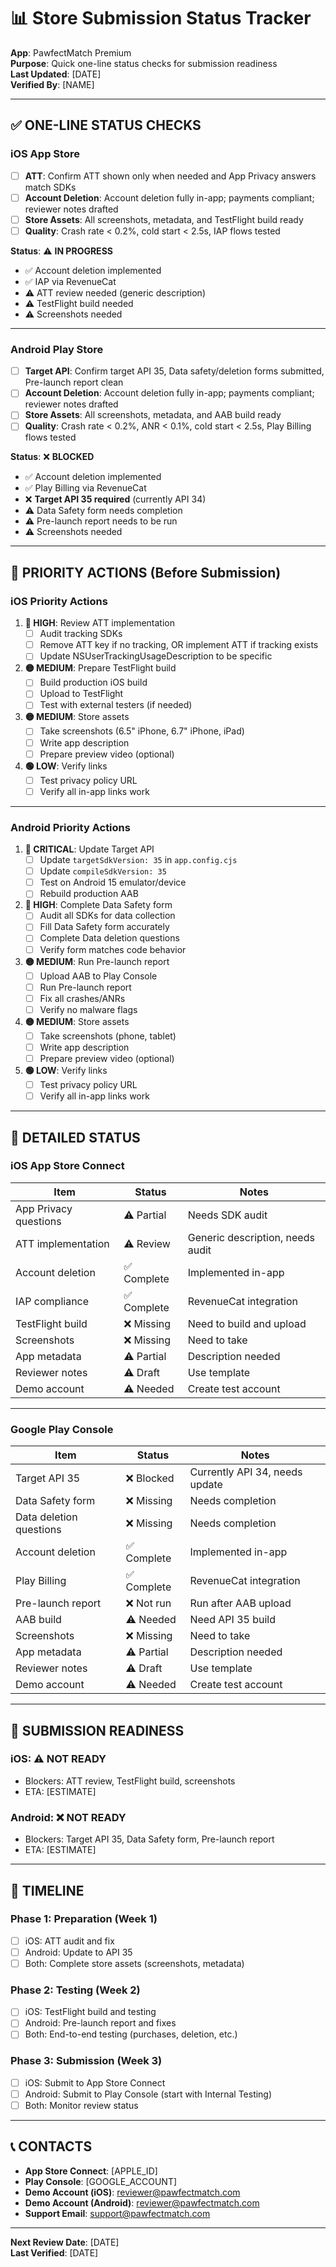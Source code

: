 # 📊 Store Submission Status Tracker
**App**: PawfectMatch Premium  
**Purpose**: Quick one-line status checks for submission readiness  
**Last Updated**: [DATE]  
**Verified By**: [NAME]

---

## ✅ ONE-LINE STATUS CHECKS

### iOS App Store

- [ ] **ATT**: Confirm ATT shown only when needed and App Privacy answers match SDKs
- [ ] **Account Deletion**: Account deletion fully in-app; payments compliant; reviewer notes drafted
- [ ] **Store Assets**: All screenshots, metadata, and TestFlight build ready
- [ ] **Quality**: Crash rate < 0.2%, cold start < 2.5s, IAP flows tested

**Status**: ⚠️ **IN PROGRESS**
- ✅ Account deletion implemented
- ✅ IAP via RevenueCat
- ⚠️ ATT review needed (generic description)
- ⚠️ TestFlight build needed
- ⚠️ Screenshots needed

---

### Android Play Store

- [ ] **Target API**: Confirm target API 35, Data safety/deletion forms submitted, Pre-launch report clean
- [ ] **Account Deletion**: Account deletion fully in-app; payments compliant; reviewer notes drafted
- [ ] **Store Assets**: All screenshots, metadata, and AAB build ready
- [ ] **Quality**: Crash rate < 0.2%, ANR < 0.1%, cold start < 2.5s, Play Billing flows tested

**Status**: ❌ **BLOCKED**
- ✅ Account deletion implemented
- ✅ Play Billing via RevenueCat
- ❌ **Target API 35 required** (currently API 34)
- ⚠️ Data Safety form needs completion
- ⚠️ Pre-launch report needs to be run
- ⚠️ Screenshots needed

---

## 🎯 PRIORITY ACTIONS (Before Submission)

### iOS Priority Actions

1. **🔴 HIGH**: Review ATT implementation
   - [ ] Audit tracking SDKs
   - [ ] Remove ATT key if no tracking, OR implement ATT if tracking exists
   - [ ] Update NSUserTrackingUsageDescription to be specific

2. **🟡 MEDIUM**: Prepare TestFlight build
   - [ ] Build production iOS build
   - [ ] Upload to TestFlight
   - [ ] Test with external testers (if needed)

3. **🟡 MEDIUM**: Store assets
   - [ ] Take screenshots (6.5" iPhone, 6.7" iPhone, iPad)
   - [ ] Write app description
   - [ ] Prepare preview video (optional)

4. **🟢 LOW**: Verify links
   - [ ] Test privacy policy URL
   - [ ] Verify all in-app links work

---

### Android Priority Actions

1. **🔴 CRITICAL**: Update Target API
   - [ ] Update `targetSdkVersion: 35` in `app.config.cjs`
   - [ ] Update `compileSdkVersion: 35`
   - [ ] Test on Android 15 emulator/device
   - [ ] Rebuild production AAB

2. **🔴 HIGH**: Complete Data Safety form
   - [ ] Audit all SDKs for data collection
   - [ ] Fill Data Safety form accurately
   - [ ] Complete Data deletion questions
   - [ ] Verify form matches code behavior

3. **🟡 MEDIUM**: Run Pre-launch report
   - [ ] Upload AAB to Play Console
   - [ ] Run Pre-launch report
   - [ ] Fix all crashes/ANRs
   - [ ] Verify no malware flags

4. **🟡 MEDIUM**: Store assets
   - [ ] Take screenshots (phone, tablet)
   - [ ] Write app description
   - [ ] Prepare preview video (optional)

5. **🟢 LOW**: Verify links
   - [ ] Test privacy policy URL
   - [ ] Verify all in-app links work

---

## 📝 DETAILED STATUS

### iOS App Store Connect

| Item | Status | Notes |
|------|--------|-------|
| App Privacy questions | ⚠️ Partial | Needs SDK audit |
| ATT implementation | ⚠️ Review | Generic description, needs audit |
| Account deletion | ✅ Complete | Implemented in-app |
| IAP compliance | ✅ Complete | RevenueCat integration |
| TestFlight build | ❌ Missing | Need to build and upload |
| Screenshots | ❌ Missing | Need to take |
| App metadata | ⚠️ Partial | Description needed |
| Reviewer notes | ⚠️ Draft | Use template |
| Demo account | ⚠️ Needed | Create test account |

---

### Google Play Console

| Item | Status | Notes |
|------|--------|-------|
| Target API 35 | ❌ Blocked | Currently API 34, needs update |
| Data Safety form | ❌ Missing | Needs completion |
| Data deletion questions | ❌ Missing | Needs completion |
| Account deletion | ✅ Complete | Implemented in-app |
| Play Billing | ✅ Complete | RevenueCat integration |
| Pre-launch report | ❌ Not run | Run after AAB upload |
| AAB build | ⚠️ Needed | Need API 35 build |
| Screenshots | ❌ Missing | Need to take |
| App metadata | ⚠️ Partial | Description needed |
| Reviewer notes | ⚠️ Draft | Use template |
| Demo account | ⚠️ Needed | Create test account |

---

## 🚦 SUBMISSION READINESS

### iOS: ⚠️ **NOT READY**
- Blockers: ATT review, TestFlight build, screenshots
- ETA: [ESTIMATE]

### Android: ❌ **NOT READY**
- Blockers: Target API 35, Data Safety form, Pre-launch report
- ETA: [ESTIMATE]

---

## 📅 TIMELINE

### Phase 1: Preparation (Week 1)
- [ ] iOS: ATT audit and fix
- [ ] Android: Update to API 35
- [ ] Both: Complete store assets (screenshots, metadata)

### Phase 2: Testing (Week 2)
- [ ] iOS: TestFlight build and testing
- [ ] Android: Pre-launch report and fixes
- [ ] Both: End-to-end testing (purchases, deletion, etc.)

### Phase 3: Submission (Week 3)
- [ ] iOS: Submit to App Store Connect
- [ ] Android: Submit to Play Console (start with Internal Testing)
- [ ] Both: Monitor review status

---

## 📞 CONTACTS

- **App Store Connect**: [APPLE_ID]
- **Play Console**: [GOOGLE_ACCOUNT]
- **Demo Account (iOS)**: reviewer@pawfectmatch.com
- **Demo Account (Android)**: reviewer@pawfectmatch.com
- **Support Email**: support@pawfectmatch.com

---

**Next Review Date**: [DATE]  
**Last Verified**: [DATE]

